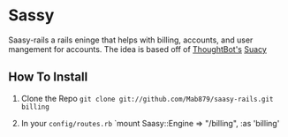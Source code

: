 # Sassy
Saasy-rails a rails eninge that helps with billing, accounts, and user mangement for accounts. The idea is based off of [ThoughtBot's](http://thoughtbot.com) [Suacy](http://rubygems.org/gems/saucy) 

How To Install
---------------
1. Clone the Repo
`git clone git://github.com/Mab879/saasy-rails.git billing`

2. In your `config/routes.rb`
`mount Saasy::Engine => "/billing", :as 'billing'

